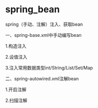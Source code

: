 # spring_bean
spring（手动、注解）注入、获取bean

一、spring-base.xml中手动编写bean

1.构造注入

2.设值注入

3.注入常用数据类型int/String/List/Set/Map

二、spring-autowired.xml注解bean

1.开启注解

2.扫描注解
